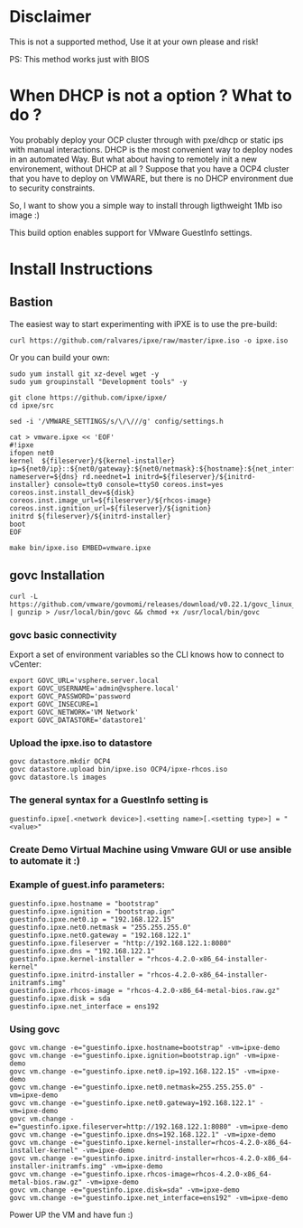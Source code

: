 # Disclaimer

This is not a supported method, Use it at your own please and risk!

PS: This method works just with BIOS

# When DHCP is not a option ? What to do ?

You probably deploy your OCP cluster through with pxe/dhcp or static ips with manual interactions. DHCP is the most convenient way to deploy nodes in an automated Way. But what about having to remotely init a new environement, without DHCP at all ? Suppose that you have a OCP4 cluster that you have to deploy on VMWARE, but there is no DHCP environment due to security constraints.

So, I want to show you a simple way to install through ligthweight 1Mb iso image :)

This build option enables support for VMware GuestInfo settings.


# Install Instructions

## Bastion

The easiest way to start experimenting with iPXE is to use the pre-build:
```
curl https://github.com/ralvares/ipxe/raw/master/ipxe.iso -o ipxe.iso
```

Or you can build your own:
```
sudo yum install git xz-devel wget -y
sudo yum groupinstall "Development tools" -y

git clone https://github.com/ipxe/ipxe/
cd ipxe/src

sed -i '/VMWARE_SETTINGS/s/\/\///g' config/settings.h

cat > vmware.ipxe << 'EOF'
#!ipxe
ifopen net0
kernel  ${fileserver}/${kernel-installer} ip=${net0/ip}::${net0/gateway}:${net0/netmask}:${hostname}:${net_interface}:none nameserver=${dns} rd.neednet=1 initrd=${fileserver}/${initrd-installer} console=tty0 console=ttyS0 coreos.inst=yes coreos.inst.install_dev=${disk} coreos.inst.image_url=${fileserver}/${rhcos-image} coreos.inst.ignition_url=${fileserver}/${ignition}
initrd ${fileserver}/${initrd-installer}
boot
EOF

make bin/ipxe.iso EMBED=vmware.ipxe
```


## govc Installation
```
curl -L https://github.com/vmware/govmomi/releases/download/v0.22.1/govc_linux_amd64.gz | gunzip > /usr/local/bin/govc && chmod +x /usr/local/bin/govc
```
### govc basic connectivity
Export a set of environment variables so the CLI knows how to connect to vCenter:
```
export GOVC_URL='vsphere.server.local
export GOVC_USERNAME='admin@vsphere.local'
export GOVC_PASSWORD='password
export GOVC_INSECURE=1
export GOVC_NETWORK='VM Network'
export GOVC_DATASTORE='datastore1'
```

### Upload the ipxe.iso to datastore
```
govc datastore.mkdir OCP4
govc datastore.upload bin/ipxe.iso OCP4/ipxe-rhcos.iso
govc datastore.ls images
```

### The general syntax for a GuestInfo setting is
```
guestinfo.ipxe[.<network device>].<setting name>[.<setting type>] = "<value>"
```

### Create Demo Virtual Machine using Vmware GUI or use ansible to automate it :)

### Example of guest.info parameters:
```
guestinfo.ipxe.hostname = "bootstrap"
guestinfo.ipxe.ignition = "bootstrap.ign"
guestinfo.ipxe.net0.ip = "192.168.122.15"
guestinfo.ipxe.net0.netmask = "255.255.255.0"
guestinfo.ipxe.net0.gateway = "192.168.122.1"
guestinfo.ipxe.fileserver = "http://192.168.122.1:8080"
guestinfo.ipxe.dns = "192.168.122.1"
guestinfo.ipxe.kernel-installer = "rhcos-4.2.0-x86_64-installer-kernel"
guestinfo.ipxe.initrd-installer = "rhcos-4.2.0-x86_64-installer-initramfs.img"
guestinfo.ipxe.rhcos-image = "rhcos-4.2.0-x86_64-metal-bios.raw.gz"
guestinfo.ipxe.disk = sda
guestinfo.ipxe.net_interface = ens192
```
### Using govc
```
govc vm.change -e="guestinfo.ipxe.hostname=bootstrap" -vm=ipxe-demo
govc vm.change -e="guestinfo.ipxe.ignition=bootstrap.ign" -vm=ipxe-demo
govc vm.change -e="guestinfo.ipxe.net0.ip=192.168.122.15" -vm=ipxe-demo
govc vm.change -e="guestinfo.ipxe.net0.netmask=255.255.255.0" -vm=ipxe-demo
govc vm.change -e="guestinfo.ipxe.net0.gateway=192.168.122.1" -vm=ipxe-demo
govc vm.change -e="guestinfo.ipxe.fileserver=http://192.168.122.1:8080" -vm=ipxe-demo
govc vm.change -e="guestinfo.ipxe.dns=192.168.122.1" -vm=ipxe-demo
govc vm.change -e="guestinfo.ipxe.kernel-installer=rhcos-4.2.0-x86_64-installer-kernel" -vm=ipxe-demo
govc vm.change -e="guestinfo.ipxe.initrd-installer=rhcos-4.2.0-x86_64-installer-initramfs.img" -vm=ipxe-demo
govc vm.change -e="guestinfo.ipxe.rhcos-image=rhcos-4.2.0-x86_64-metal-bios.raw.gz" -vm=ipxe-demo
govc vm.change -e="guestinfo.ipxe.disk=sda" -vm=ipxe-demo
govc vm.change -e="guestinfo.ipxe.net_interface=ens192" -vm=ipxe-demo
```

Power UP the VM and have fun :)
